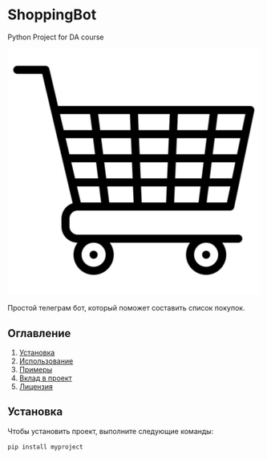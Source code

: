 # ShoppingBot
Python Project for DA course

![Пример логотипа](logo.jpg)

Простой телеграм бот, который поможет составить список покупок.

## Оглавление

1. [Установка](#установка)
2. [Использование](#использование)
3. [Примеры](#примеры)
4. [Вклад в проект](#вклад-в-проект)
5. [Лицензия](#лицензия)

## Установка

Чтобы установить проект, выполните следующие команды:

```bash
pip install myproject
